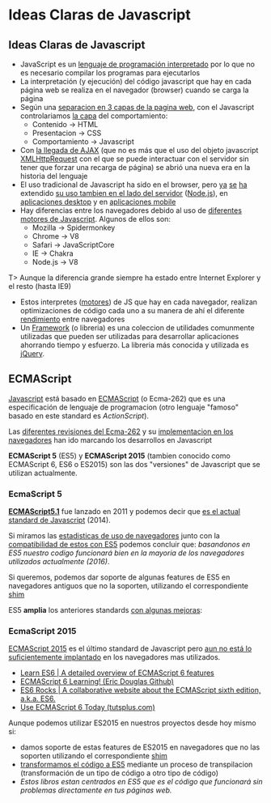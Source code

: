 # Ideas Claras de Javascript

## Ideas Claras de Javascript

* JavaScript es un [lenguaje de programación interpretado](http://es.wikipedia.org/wiki/Lenguaje_de_programaci%C3%B3n_interpretado) por lo que no es necesario compilar los programas para ejecutarlos
* La interpretación \(y ejecución\) del código javascript que hay en cada página web se realiza en el navegador \(browser\) cuando se carga la página
* Según una [separacion en 3 capas de la pagina web](http://titleandsummary.com/separation-of-layers-content-presentation-and-behavior/), con el Javascript controlariamos [la capa](http://jeffcroft.com/blog/2007/sep/26/new-layers-web-development/) del comportamiento:
  * Contenido → HTML  
  * Presentacion → CSS  
  * Comportamiento → Javascript  
* Con [la llegada de AJAX](http://www.uberbin.net/archivos/internet/ajax-un-nuevo-acercamiento-a-aplicaciones-web.php) \(que no es más que el uso del objeto javascript [XMLHttpRequest](https://es.wikipedia.org/wiki/XMLHttpRequest) con el que se puede interactuar con el servidor sin tener que forzar una recarga de página\) se abrió una nueva era en la historia del lenguaje
* El uso tradicional de Javascript ha sido en el browser, pero [ya](http://www.youtube.com/watch?v=F6k8lTrAE2g) [se](http://clintberry.com/2013/html5-apps-desktop-2013/) [ha](http://www.hongkiat.com/blog/mobile-frameworks/) extendido [su uso tambien en el lado del servidor](http://net.tutsplus.com/tutorials/javascript-ajax/learning-serverside-javascript-with-node-js/) \([Node.js](http://nodejs.org/)\), en [aplicaciones desktop](https://nodesource.com/blog/node-desktop-applications) y en [aplicaciones mobile](http://phonegap.com/)
* Hay diferencias entre los navegadores debido al uso de [diferentes motores de Javascript](http://www.etnassoft.com/2011/05/31/comparativa-entre-los-distintos-motores-ecmascript/). Algunos de ellos son:
  * Mozilla → Spidermonkey
  * Chrome → V8
  * Safari → JavaScriptCore
  * IE → Chakra
  * Node.js → V8

T&gt; Aunque la diferencia grande siempre ha estado entre Internet Explorer y el resto \(hasta IE9\)

* Estos interpretes \([motores](http://en.wikipedia.org/wiki/JavaScript_engine#JavaScript_engines)\) de JS que hay en cada navegador, realizan optimizaciones de código cada uno a su manera de ahí el diferente [rendimiento](http://jsperf.com/browse) entre navegadores
* Un [Framework](http://www.desarrolloweb.com/articulos/listado-distintos-framework-javascript.html) \(o libreria\) es una coleccion de utilidades comunmente utilizadas que pueden ser utilizadas para desarrollar aplicaciones ahorrando tiempo y esfuerzo. La libreria más conocida y utilizada es [jQuery](https://jquery.com/).

## ECMAScript

[Javascript](https://developer.mozilla.org/en/JavaScript_Language_Resources) está basado en [ECMAScript](http://es.wikipedia.org/wiki/ECMAScript) \(o Ecma-262\) que es una especificación de lenguaje de programacion \(otro lenguaje "famoso" basado en este standard es _ActionScript_\).

Las [diferentes revisiones del Ecma-262](http://www.ecma-international.org/publications/standards/Ecma-262-arch.htm) y su [implementacion en los navegadores](http://kangax.github.io/compat-table/es5/) han ido marcando los desarrollos en Javascript

**ECMAScript 5** \(ES5\) y **ECMAScript 2015** \(tambien conocido como ECMAScript 6, ES6 o ES2015\) son las dos "versiones" de Javascript que se utilizan actualmente.

### EcmaScript 5

[**ECMAScript5.1**](http://www.ecma-international.org/ecma-262/5.1/) fue lanzado en 2011 y podemos decir que [es el actual standard de Javascript](http://blog.oio.de/2013/04/16/ecmascript-5-the-current-javascript-standard/) \(2014\).

Si miramos las [estadisticas de uso de navegadores](http://clicky.com/marketshare/global/web-browsers/versions/) junto con la [compatibilidad de estos con ES5](http://kangax.github.io/compat-table/es5/) podemos concluir que: _basandonos en ES5 nuestro codigo funcionará bien en la mayoria de los navegadores utilizados actualmente \(2016\)_.

Si queremos, podemos dar soporte de algunas features de ES5 en navegadores antiguos que no la soporten, utilizando el correspondiente [shim](https://github.com/es-shims/es5-shim)

ES5 **amplia** los anteriores standards [con algunas mejoras](http://www.jayway.com/2011/04/05/what-is-new-in-ecmascript-5/):

### EcmaScript 2015

[ECMAScript 2015](https://people.mozilla.org/~jorendorff/es6-draft.html) es el último standard de Javascript pero [aun no está lo suficientemente implantado](http://kangax.github.io/compat-table/es6/) en los navegadores mas utilizados.

* [Learn ES6 \| A detailed overview of ECMAScript 6 features](https://6to5.org/docs/tour/)    
* [ECMAScript 6 Learning! \(Eric Douglas Github\)](https://github.com/ericdouglas/ES6-Learning)    
* [ES6 Rocks \| A collaborative website about the ECMAScript sixth edition, a.k.a. ES6.](http://es6rocks.com/)    
* [Use ECMAScript 6 Today \(tutsplus.com\) ](http://code.tutsplus.com/articles/use-ecmascript-6-today--net-31582)    

Aunque podemos utilizar ES2015 en nuestros proyectos desde hoy mismo si:

* damos soporte de estas features de ES2015 en navegadores que no las soporten utilizando el correspondiente [shim](https://github.com/paulmillr/es6-shim/)
* [transformamos el código a ES5](http://www.barbarianmeetscoding.com/blog/2016/02/21/start-using-es6-es2015-in-your-project-with-babel-and-gulp/) mediante un proceso de transpilacion \(transformación de un tipo de código a otro tipo de código\)
* _Estos libros estan centrados en ES5 que es el código que funcionará sin problemas directamente en tus páginas web._

